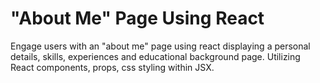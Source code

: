 # "About Me" Page Using React
 Engage users with an "about me" page using react displaying a personal details, skills, experiences and educational background page. Utilizing React components, props, css styling within JSX.
